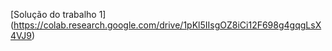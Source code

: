 [Solução do trabalho 1] (https://colab.research.google.com/drive/1pKl5IIsgOZ8iCi12F698g4gqgLsX4VJ9)
